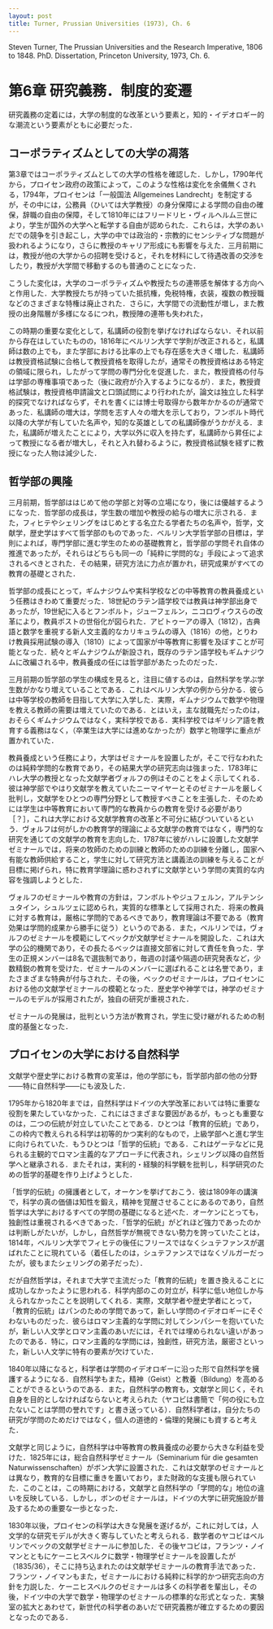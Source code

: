 ```yaml
---
layout: post
title: Turner, Prussian Universities (1973), Ch. 6
---
```


Steven Turner, The Prussian Universities and the Research Imperative, 1806 to 1848. PhD. Dissertation, Princeton University, 1973, Ch. 6.

# 第6章 研究義務．制度的変遷

研究義務の定着には，大学の制度的な改革という要素と，知的・イデオロギー的な潮流という要素がともに必要だった．

## コーポラティズムとしての大学の凋落

第3章ではコーポラティズムとしての大学の性格を確認した．しかし，1790年代から，プロイセン政府の政策によって，このような性格は変化を余儀無くされる，1794年，プロイセンは「一般国法 Allgemeines Landrecht」を制定するが，その中には，公務員（ひいては大学教授）の身分保障による学問の自由の確保，辞職の自由の保障，そして1810年にはフリードリヒ・ヴィルヘルム三世により，学生が国外の大学へと転学する自由が認められた．これらは，大学のあいだでの競争を引き起こし，大学の中では政治的・宗教的にセンシティブな問題が扱われるようになり，さらに教授のキャリア形成にも影響を与えた．三月前期には，教授が他の大学からの招聘を受けると，それを材料にして待遇改善の交渉をしたり，教授が大学間で移動するのも普通のことになった．

こうした変化は，大学のコーポラティズムや教授たちの連帯感を解体する方向へと作用した．大学教授たちが持っていた抵抗権，免税特権，衣装，複数の教授職などのさまざまな特権は廃止された．さらに，大学間での流動性が増し，また教授の出身階層が多様になるにつれ，教授陣の連帯も失われた，

この時期の重要な変化として，私講師の役割を挙げなければならない．それ以前から存在はしていたものの，1816年にベルリン大学で学則が改正されると，私講師は数の上でも，また学部における比率の上でも存在感を大きく増した．私講師は教授資格試験に合格して教授資格を取得したが，通常その教授資格はある特定の領域に限られ，したがって学問の専門分化を促進した．また，教授資格の付与は学部の専権事項であった（後に政府が介入するようになるが）．また，教授資格試験は，教授資格申請論文と口頭試問により行われたが，論文は独立した科学的探究でなければならず，それを書くには博士号取得から数年かかるのが通常であった．私講師の増大は，学問を志す人々の増大を示しており，フンボルト時代以降の大学が有していた名声や，知的な英雄としての私講師像がうかがえる．また，私講師が増えたことにより，大学以外に収入を持たず，私講師から昇任によって教授になる者が増大し，それと入れ替わるように，教授資格試験を経ずに教授になった人物は減少した．


## 哲学部の興隆

三月前期，哲学部ははじめて他の学部と対等の立場になり，後には優越するようになった．哲学部の成長は，学生数の増加や教授の給与の増大に示される．また，フィヒテやシェリングをはじめとする名立たる学者たちの名声や，哲学，文献学，歴史学はすべて哲学部のものであった．ベルリン大学哲学部の目標は，学則によれば，専門学部に進む学生のための基礎教育と，哲学部の学問それ自体の推進であったが，それらはどちらも同一の「純粋に学問的な」手段によって追求されるべきとされた．その結果，研究方法に力点が置かれ，研究成果がすべての教育の基礎とされた．

哲学部の成長にとって，ギムナジウムや実科学校などの中等教育の教員養成という任務はきわめて重要だった．18世紀のラテン語学校では教員は神学部出身であったが，19世紀に入るとフンボルト，ジューフェルン，ニコロヴィウスらの改革により，教員ポストの世俗化が図られた．アビトゥーアの導入（1812），古典語と数学を重視する新人文主義的なカリキュラムの導入（1816）の他，とりわけ教員採用試験の導入（1810）によって国家が中等教育に影響を及ぼすことが可能となった．続々とギムナジウムが新設され，既存のラテン語学校もギムナジウムに改編される中，教員養成の任には哲学部があたったのだった．

三月前期の哲学部の学生の構成を見ると，注目に値するのは，自然科学を学ぶ学生数がかなり増えていることである．これはベルリン大学の例から分かる．彼らは中等学校の教師を目指して大学に入学した．実際，ギムナジウムで数学や物理を教える教師の需要は増えていたのである．とはいえ，主な就職先だったのは，おそらくギムナジウムではなく，実科学校である．実科学校ではギリシア語を教育する義務はなく，（卒業生は大学には進めなかったが）数学と物理学に重点が置かれていた．

教員養成という任務により，大学はゼミナールを設置したが，そこで行なわれたのは純粋学問的な教育であり，その結果大学の研究志向は強まった．1783年にハレ大学の教授となった文献学者ヴォルフの例はそのことをよく示してくれる．彼は神学部でやはり文献学を教えていたニーマイヤーとそのゼミナールを厳しく批判し，文献学をひとつの専門分野として教授すべきことを主張した．そのためには学生は中等教育において専門的な教員からの教育を受ける必要があり［？］，これは大学における文献学教育の改革と不可分に結びついているという．ヴォルフは何がしかの教育学的理論による文献学の教育ではなく，専門的な研究を通じての文献学の教育を志向した．1787年に彼がハレに設置した文献学ゼミナールでは，将来の牧師のための訓練と教師のための訓練を分離し，国家へ有能な教師供給すること，学生に対して研究方法と講義法の訓練を与えることが目標に掲げられ，特に教育学理論に惑わされずに文献学という学問の実質的な内容を強調しようとした．

ヴォルフのゼミナールや教育の方針は，フンボルトやジュフェルン，アルテンシュタイン，シュルツェに認められ，実質的な標準として採用された．将来の教員に対する教育は，厳格に学問的であるべきであり，教育理論は不要である（教育効果は学問的成果から勝手に従う）というのである．また，ベルリンでは，ヴォルフのゼミナールを模範にしてベックが文献学ゼミナールを開設した．これは大学の公的機関であり，その長たるベックは直接文部省に対して責任を負った．学生の正規メンバーは8名で選抜制であり，毎週の討議や隔週の研究発表など，少数精鋭の教育を受けた．ゼミナールのメンバーに選ばれることは名誉であり，またさまざまな特典が付与された．その後，ベックのゼミナールは，プロイセンにおける他の文献学ゼミナールの模範となった．歴史学や神学では，神学のゼミナールのモデルが採用されたが，独自の研究が重視された．

ゼミナールの発展は，批判という方法が教育され，学生に受け継がれるための制度的基盤となった．

## プロイセンの大学における自然科学

文献学や歴史学における教育の変革は，他の学部にも，哲学部内部の他の分野——特に自然科学——にも波及した．

1795年から1820年までは，自然科学はドイツの大学改革においては特に重要な役割を果たしていなかった．これにはさまざまな要因があるが，もっとも重要なのは，二つの伝統が対立していたことである．ひとつは「教育的伝統」であり，この枠内で教えられる科学は初等的かつ実利的なもので，上級学部へと進む学生に向けられていた．もうひとつは「哲学的伝統」である．これはゲーテなどに見られる主観的でロマン主義的なアプローチに代表され，シェリング以降の自然哲学へと継承される．またそれは，実利的・経験的科学観を批判し，科学研究のための哲学的基礎を作り上げようとした．

「哲学的伝統」の擁護者として，オーケンを挙げておこう．彼は1809年の講演で，科学の真の価値は知性を鍛え，精神を覚醒させることにあるのであり，自然哲学は大学におけるすべての学問の基礎になると述べた．オーケンにとっても，独創性は重視されるべきであった．「哲学的伝統」がどれほど強力であったのかは判断しがたいが，しかし，自然哲学が無視できない勢力を誇っていたことは，1814年，ベルリン大学でフィヒテの後任にフリースではなくシュテファンスが選ばれたことに現れている（着任したのは，シュテファンスではなくゾルガーだったが，彼もまたシェリングの弟子だった）．

だが自然哲学は，それまで大学で主流だった「教育的伝統」を置き換えることに成功しなかったように思われる．科学内部のこの対立が，科学に低い地位しか与えられなかったことを説明してくれる．実際，文献学者や歴史学者にとって，「教育的伝統」はパンのための学問であって，新しい学問のイデオロギーにそぐわないものだった．彼らはロマン主義的な学問に対してシンパシーを抱いていたが，新しい人文学とロマン主義のあいだには，それでは埋められない違いがあったのである．特に，ロマン主義的な学問には，独創性，研究方法，厳密さといった，新しい人文学に特有の要素が欠けていた．

1840年以降になると，科学者は学問のイデオロギーに沿った形で自然科学を擁護するようになる．自然科学もまた，精神（Geist）と教養（Bildung）を高めることができるというのである．また，自然科学の教育も，文献学と同じく，それ自身を目的としなければならないと考えられた（ヤコビは書簡で「何の役にも立たないことは学問の誉れです」と書き送っている）．自然科学者は，自分たちの研究が学問のためだけではなく，個人の道徳的・倫理的発展にも資すると考えた．

文献学と同じように，自然科学は中等教育の教員養成の必要から大きな利益を受けた．1825年には，総合自然科学ゼミナール（Seminarium für die gesamten Naturwissenschaften）がボン大学に設置された．これは文献学のゼミナールとは異なり，教育的な目標に重きを置いており，また財政的な支援も限られていた．このことは，この時期における，文献学と自然科学の「学問的な」地位の違いを反映している．しかし，ボンのゼミナールは，ドイツの大学に研究施設が普及するための重要な一歩となった．

1830年以後，プロイセンの科学は大きな発展を遂げるが，これに対しては，人文学的な研究モデルが大きく寄与していたと考えられる．数学者のヤコビはベルリンでベックの文献学ゼミナールに参加した．その後ヤコビは，フランツ・ノイマンとともにケーニヒスベルクに数学・物理学ゼミナールを設置したが（1835/36），そこに持ち込まれたのは文献学ゼミナールの教育手法であった．フランツ・ノイマンもまた，ゼミナールにおける純粋に科学的かつ研究志向の方針を力説した．ケーニヒスベルクのゼミナールは多くの科学者を輩出し，その後，ドイツ中の大学で数学・物理学のゼミナールの標準的な形式となった．実験室の拡大とあわせて，新世代の科学者のあいだで研究義務が確立するための要因となったのである．
